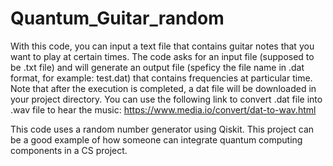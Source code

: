 # Quantum_Guitar_random

With this code, you can input a text file that contains guitar notes that you want to play at certain times. The code asks for an input file (supposed to be .txt file) and will generate an output  file (speficy the file name in .dat format, for example: test.dat) that contains frequencies at particular time. Note that after the execution is completed, a dat file will be downloaded in your project directory. You can use the following link to convert .dat file into .wav file to hear the music: https://www.media.io/convert/dat-to-wav.html

This code uses a random number generator using Qiskit. This project can be a good example of how someone can integrate quantum computing components in a CS project.
